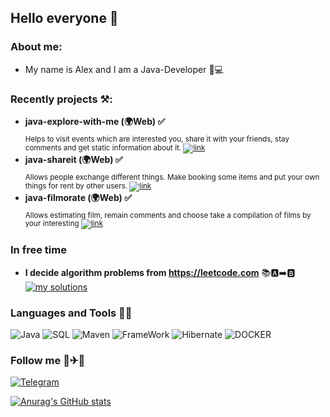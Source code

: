 ## Hello everyone 👋

### About me:
* My name is Alex and I am a Java-Developer 🎸💻

### Recently projects ⚒️:

* **java-explore-with-me (🌍Web) ✅** \
<sub>Helps to visit events which are interested you, 
share it with your friends, stay comments and get static information about it. [![link](https://img.shields.io/badge/-link-orange?style=?style=plastic&logo=appveyor&logo=)](https://github.com/AlexKlinkov/java-explore-with-me) </sub>
* **java-shareit (🌍Web) ✅** \
<sub>Allows people exchange different things. 
Make booking some items and put your own things for rent 
by other users. [![link](https://img.shields.io/badge/-link-orange?style=?style=plastic&logo=appveyor&logo=)](https://github.com/AlexKlinkov/java-shareit) </sub>
* **java-filmorate (🌍Web) ✅** \
<sub>Allows estimating film, remain comments and 
choose take a compilation of films by your interesting [![link](https://img.shields.io/badge/-link-orange?style=?style=plastic&logo=appveyor&logo=)](https://github.com/AlexKlinkov/java-filmorate) </sub>

### In free time
* **I decide algorithm problems from https://leetcode.com** 📚🅰️➡️🅱️ \
[![my solutions](https://img.shields.io/badge/-MY_SOLUTIONS-blueviolet?style=?style=flat-square&logo=appveyor&logo=)](https://github.com/AlexKlinkov/leetcode)
### Languages and Tools 👅🔧
![Java](https://img.shields.io/badge/-Java-red?style=for-the-badge&logo=oracle)
![SQL](https://img.shields.io/badge/-SQL-ed?style=for-the-badge&logo=PostgreSql)
![Maven](https://img.shields.io/badge/-Maven-pink?style=for-the-badge&logo=apacheMaven)
![FrameWork](https://img.shields.io/badge/-Spring_Boot-yellow?style=for-the-badge&logo=Springboot)
![Hibernate](https://img.shields.io/badge/-Hibernate-9cf?style=for-the-badge&logo=hibernate)
![DOCKER](https://img.shields.io/badge/-Docker-green?style=for-the-badge&logo=Docker)

### Follow me 🚗✈🚢
[![Telegram](https://img.shields.io/badge/-Telegram-blue?style=for-the-badge&logo=telegram)](https://t.me/Alex_Alex00)

[![Anurag's GitHub stats](https://github-readme-stats.vercel.app/api?username=AlexKlinkov&show_icons=true&theme=onedark)](https://github.com/anuraghazra/github-readme-stats)


